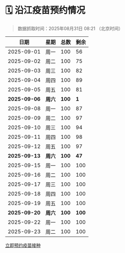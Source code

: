 # 🗓️ 沿江疫苗预约情况

> 数据抓取时间：2025年08月31日 08:21 （北京时间）

| 日期 | 星期 | 总数 | 剩余 |
|------|------|------|------|
| 2025-09-01 | 周一 | 100 | 56 |
| 2025-09-02 | 周二 | 100 | 75 |
| 2025-09-03 | 周三 | 100 | 82 |
| 2025-09-04 | 周四 | 100 | 89 |
| 2025-09-05 | 周五 | 100 | 81 |
| **2025-09-06** | **周六** | **100** | **1** |
| 2025-09-08 | 周一 | 100 | 87 |
| 2025-09-09 | 周二 | 100 | 97 |
| 2025-09-10 | 周三 | 100 | 94 |
| 2025-09-11 | 周四 | 100 | 98 |
| 2025-09-12 | 周五 | 100 | 97 |
| **2025-09-13** | **周六** | **100** | **47** |
| 2025-09-15 | 周一 | 100 | 100 |
| 2025-09-16 | 周二 | 100 | 100 |
| 2025-09-17 | 周三 | 100 | 100 |
| 2025-09-18 | 周四 | 100 | 100 |
| 2025-09-19 | 周五 | 100 | 100 |
| **2025-09-20** | **周六** | **100** | **100** |
| 2025-09-22 | 周一 | 100 | 100 |
| 2025-09-23 | 周二 | 100 | 100 |


<div class="button-container">
<a class="btn" href="http://yfzweb.ishequ.net/#/login" target="_blank">立即预约疫苗接种</a>
</div>
